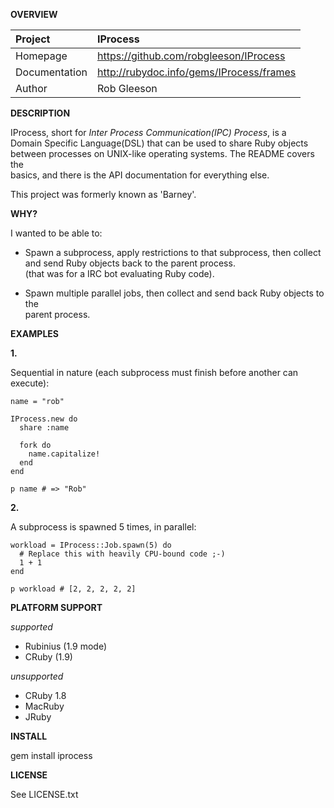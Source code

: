 __OVERVIEW__


| Project         | IProcess    
|:----------------|:--------------------------------------------------
| Homepage        | https://github.com/robgleeson/IProcess
| Documentation   | http://rubydoc.info/gems/IProcess/frames 
| Author          | Rob Gleeson             


__DESCRIPTION__

  IProcess, short for _Inter Process Communication(IPC) Process_, is a    
  Domain Specific Language(DSL) that can be used to share Ruby objects     
  between processes on UNIX-like operating systems. The README covers the   
  basics, and there is the API documentation for everything else.

  This project was formerly known as 'Barney'.

__WHY?__

I wanted to be able to:  

* Spawn a subprocess, apply restrictions to that subprocess, then collect   
  and send Ruby objects back  to the parent process.  
  (that was for a IRC bot evaluating Ruby code).

* Spawn multiple parallel jobs, then collect and send back Ruby objects to the  
  parent process.


__EXAMPLES__

__1.__

Sequential in nature (each subprocess must finish before another can execute):

    name = "rob"

    IProcess.new do
      share :name
      
      fork do 
        name.capitalize!
      end
    end

    p name # => "Rob"
    
__2.__

A subprocess is spawned 5 times, in parallel:

    workload = IProcess::Job.spawn(5) do
      # Replace this with heavily CPU-bound code ;-) 
      1 + 1
    end

    p workload # [2, 2, 2, 2, 2]

__PLATFORM SUPPORT__

_supported_

  * Rubinius (1.9 mode) 
  * CRuby (1.9)

_unsupported_
  
  * CRuby 1.8
  * MacRuby
  * JRuby

__INSTALL__

  gem install iprocess

__LICENSE__

  
  See LICENSE.txt


 
